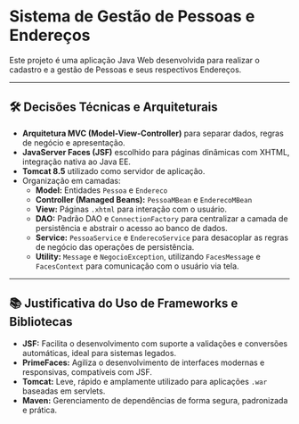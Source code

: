 # Sistema de Gestão de Pessoas e Endereços

Este projeto é uma aplicação Java Web desenvolvida para realizar o cadastro e a gestão de Pessoas e seus respectivos Endereços.

---

## 🛠️ Decisões Técnicas e Arquiteturais

- **Arquitetura MVC (Model-View-Controller)** para separar dados, regras de negócio e apresentação.
- **JavaServer Faces (JSF)** escolhido para páginas dinâmicas com XHTML, integração nativa ao Java EE.
- **Tomcat 8.5** utilizado como servidor de aplicação.
- Organização em camadas:
  - **Model:** Entidades `Pessoa` e `Endereco`
  - **Controller (Managed Beans):** `PessoaMBean` e `EnderecoMBean`
  - **View:** Páginas `.xhtml` para interação com o usuário.
  - **DAO:** Padrão DAO e `ConnectionFactory` para centralizar a camada de persistência e abstrair o acesso ao banco de dados.
  - **Service:** `PessoaService` e `EnderecoService` para desacoplar as regras de negócio das operações de persistência.
  - **Utility:** `Message` e `NegocioException`, utilizando `FacesMessage` e `FacesContext` para comunicação com o usuário via tela.

---

## 📚 Justificativa do Uso de Frameworks e Bibliotecas

- **JSF:** Facilita o desenvolvimento com suporte a validações e conversões automáticas, ideal para sistemas legados.
- **PrimeFaces:** Agiliza o desenvolvimento de interfaces modernas e responsivas, compatíveis com JSF.
- **Tomcat:** Leve, rápido e amplamente utilizado para aplicações `.war` baseadas em servlets.
- **Maven:** Gerenciamento de dependências de forma segura, padronizada e prática.


